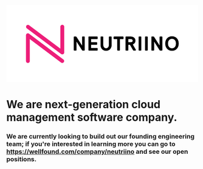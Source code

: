 ![neutriino logo](../img/wordmark-primary-dark-01.png)

# We are next-generation cloud management software company.

### We are currently looking to build out our founding engineering team; if you're interested in learning more you can go to https://wellfound.com/company/neutriino and see our open positions.

